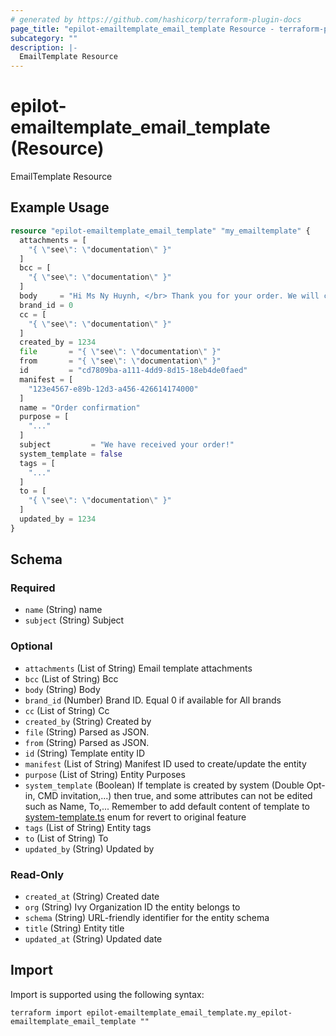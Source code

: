 ```yaml
---
# generated by https://github.com/hashicorp/terraform-plugin-docs
page_title: "epilot-emailtemplate_email_template Resource - terraform-provider-epilot-emailtemplate"
subcategory: ""
description: |-
  EmailTemplate Resource
---
```


# epilot-emailtemplate_email_template (Resource)

EmailTemplate Resource

## Example Usage

```terraform
resource "epilot-emailtemplate_email_template" "my_emailtemplate" {
  attachments = [
    "{ \"see\": \"documentation\" }"
  ]
  bcc = [
    "{ \"see\": \"documentation\" }"
  ]
  body     = "Hi Ms Ny Huynh, </br> Thank you for your order. We will contact you shortly"
  brand_id = 0
  cc = [
    "{ \"see\": \"documentation\" }"
  ]
  created_by = 1234
  file       = "{ \"see\": \"documentation\" }"
  from       = "{ \"see\": \"documentation\" }"
  id         = "cd7809ba-a111-4dd9-8d15-18eb4de0faed"
  manifest = [
    "123e4567-e89b-12d3-a456-426614174000"
  ]
  name = "Order confirmation"
  purpose = [
    "..."
  ]
  subject         = "We have received your order!"
  system_template = false
  tags = [
    "..."
  ]
  to = [
    "{ \"see\": \"documentation\" }"
  ]
  updated_by = 1234
}
```

<!-- schema generated by tfplugindocs -->
## Schema

### Required

- `name` (String) name
- `subject` (String) Subject

### Optional

- `attachments` (List of String) Email template attachments
- `bcc` (List of String) Bcc
- `body` (String) Body
- `brand_id` (Number) Brand ID. Equal 0 if available for All brands
- `cc` (List of String) Cc
- `created_by` (String) Created by
- `file` (String) Parsed as JSON.
- `from` (String) Parsed as JSON.
- `id` (String) Template entity ID
- `manifest` (List of String) Manifest ID used to create/update the entity
- `purpose` (List of String) Entity Purposes
- `system_template` (Boolean) If template is created by system (Double Opt-in, CMD invitation,...) then true, and some attributes can not be edited such as Name, To,...
Remember to add default content of template to [system-template.ts](https://gitlab.com/e-pilot/product/email-templates/svc-email-templates-api/-/blob/main/lambda/HandlerFunction/src/enum/system-template.ts) enum for revert to original feature
- `tags` (List of String) Entity tags
- `to` (List of String) To
- `updated_by` (String) Updated by

### Read-Only

- `created_at` (String) Created date
- `org` (String) Ivy Organization ID the entity belongs to
- `schema` (String) URL-friendly identifier for the entity schema
- `title` (String) Entity title
- `updated_at` (String) Updated date

## Import

Import is supported using the following syntax:

```shell
terraform import epilot-emailtemplate_email_template.my_epilot-emailtemplate_email_template ""
```
